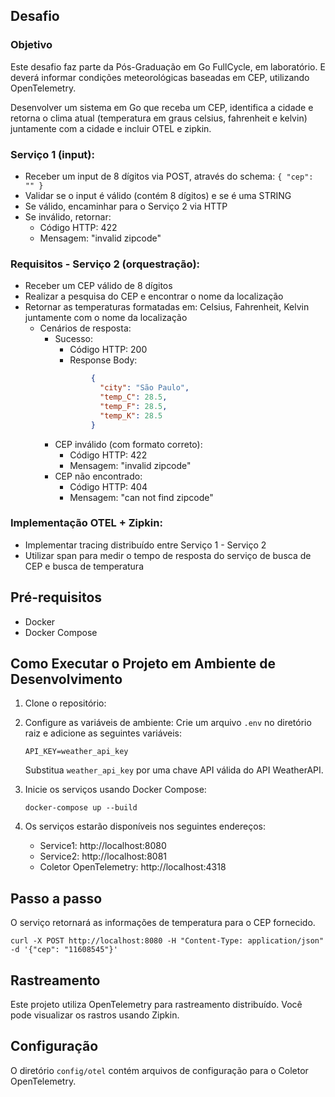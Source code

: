 ## Desafio

### Objetivo
Este desafio faz parte da Pós-Graduação em Go FullCycle, em laboratório. E deverá informar condições meteorológicas baseadas em CEP, utilizando OpenTelemetry.

Desenvolver um sistema em Go que receba um CEP, identifica a cidade e retorna o clima atual (temperatura em graus
celsius, fahrenheit e kelvin) juntamente com a cidade e incluir OTEL e zipkin. 

### Serviço 1 (input):

- Receber um input de 8 dígitos via POST, através do schema: `{ "cep": "" }`
- Validar se o input é válido (contém 8 dígitos) e se é uma STRING
- Se válido, encaminhar para o Serviço 2 via HTTP
- Se inválido, retornar:
	- Código HTTP: 422
	- Mensagem: "invalid zipcode"

### Requisitos - Serviço 2 (orquestração):

- Receber um CEP válido de 8 dígitos
- Realizar a pesquisa do CEP e encontrar o nome da localização
- Retornar as temperaturas formatadas em: Celsius, Fahrenheit, Kelvin juntamente com o nome da localização
	- Cenários de resposta:
		- Sucesso:
			- Código HTTP: 200
			- Response Body:
		  ``` json
				  {
					"city": "São Paulo",
					"temp_C": 28.5,
					"temp_F": 28.5,
					"temp_K": 28.5
				  }
		  ```
		- CEP inválido (com formato correto):
			- Código HTTP: 422
			- Mensagem: "invalid zipcode"
		- CEP não encontrado:
			- Código HTTP: 404
			- Mensagem: "can not find zipcode"

### Implementação OTEL + Zipkin:

- Implementar tracing distribuído entre Serviço 1 - Serviço 2
- Utilizar span para medir o tempo de resposta do serviço de busca de CEP e busca de temperatura

## Pré-requisitos

- Docker
- Docker Compose

## Como Executar o Projeto em Ambiente de Desenvolvimento

1. Clone o repositório:

2. Configure as variáveis de ambiente:
   Crie um arquivo `.env` no diretório raiz e adicione as seguintes variáveis:
   ```
   API_KEY=weather_api_key
   ```
   Substitua `weather_api_key` por uma chave API válida do API WeatherAPI.

3. Inicie os serviços usando Docker Compose:
   ```
   docker-compose up --build
   ```

4. Os serviços estarão disponíveis nos seguintes endereços:
	- Service1: http://localhost:8080
	- Service2: http://localhost:8081
	- Coletor OpenTelemetry: http://localhost:4318

## Passo a passo

O serviço retornará as informações de temperatura para o CEP fornecido.


```
curl -X POST http://localhost:8080 -H "Content-Type: application/json" -d '{"cep": "11608545"}'
```

## Rastreamento

Este projeto utiliza OpenTelemetry para rastreamento distribuído. Você pode visualizar os rastros usando Zipkin.

## Configuração

O diretório `config/otel` contém arquivos de configuração para o Coletor OpenTelemetry.